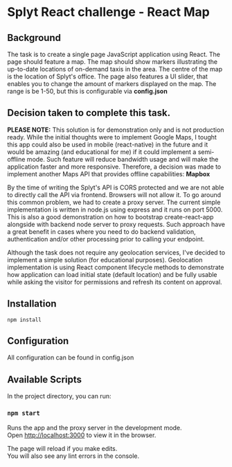 # Splyt React challenge - React Map

## Background
The task is to create a single page JavaScript application using React. The page should feature a map. The map should show markers illustrating
the up-to-date locations of on-demand taxis in the area. The centre of the map is the location of Splyt's office.
The page also features a UI slider, that enables you to change the amount of markers displayed on the map. The range is be 1-50, but this is configurable via **config.json**

## Decision taken to complete this task.
**PLEASE NOTE:** This solution is for demonstration only and is not production ready.
While the initial thoughts were to implement Google Maps, I tought this app could also be used in mobile (react-native) in the future and it would be amazing (and educational for me) if it could implement a semi-offline mode. Such feature will reduce bandwidth usage and will make the application faster and more responsive. Therefore, a decision was made to implement another Maps API that provides offline capabilities: **Mapbox**

By the time of writing the Splyt's API is CORS protected and we are not able to directly call the API via frontend. Browsers will not allow it.
To go around this common problem, we had to create a proxy server. The current simple implementation is written in node.js using express and it runs on port 5000. This is also a good demonstration on how to bootstrap create-react-app alongside with backend node server to proxy requests. Such approach have a great benefit in cases where you need to do backend validation, authentication and/or other processing prior to calling your endpoint. 

Although the task does not require any geolocation services, I've decided to implement a simple solution (for educational purposes).
Geolocation implementation is using React component lifecycle methods to demonstrate how application can load initial state (default location) and be fully usable while asking the visitor for permissions and refresh its content on approval.


## Installation
```
npm install
```
## Configuration

All configuration can be found in config.json
 
## Available Scripts

In the project directory, you can run:

### `npm start`

Runs the app and the proxy server in the development mode.<br>
Open [http://localhost:3000](http://localhost:3000) to view it in the browser.

The page will reload if you make edits.<br>
You will also see any lint errors in the console.

